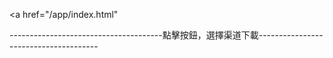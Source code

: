 <a href="/app/index.html"</a>








--------------------------------------點擊按鈕，選擇渠道下載--------------------------------------









